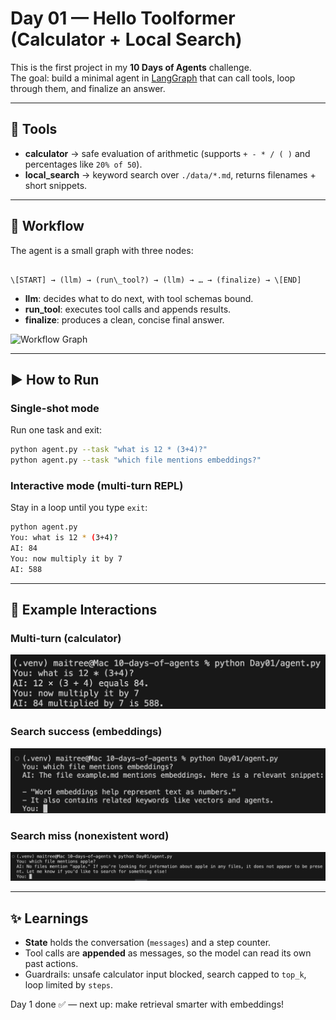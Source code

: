 # Day 01 — Hello Toolformer (Calculator + Local Search)

This is the first project in my **10 Days of Agents** challenge.  
The goal: build a minimal agent in [LangGraph](https://github.com/langchain-ai/langgraph) that can call tools, loop through them, and finalize an answer.

---

## 🔧 Tools
- **calculator** → safe evaluation of arithmetic (supports `+ - * / ( )` and percentages like `20% of 50`).
- **local_search** → keyword search over `./data/*.md`, returns filenames + short snippets.

---

## 🧩 Workflow
The agent is a small graph with three nodes:
```

\[START] → (llm) → (run\_tool?) → (llm) → … → (finalize) → \[END]

````

- **llm**: decides what to do next, with tool schemas bound.  
- **run_tool**: executes tool calls and appends results.  
- **finalize**: produces a clean, concise final answer.  

![Workflow Graph](images/output.png)

---

## ▶️ How to Run

### Single-shot mode
Run one task and exit:
```bash
python agent.py --task "what is 12 * (3+4)?"
python agent.py --task "which file mentions embeddings?"
````

### Interactive mode (multi-turn REPL)

Stay in a loop until you type `exit`:

```bash
python agent.py
You: what is 12 * (3+4)?
AI: 84
You: now multiply it by 7
AI: 588
```

---

## 📸 Example Interactions

### Multi-turn (calculator)

![Calculator Conversation](images/day01_calc.png)

### Search success (embeddings)

![Search Success](images/day01_search_hit.png)

### Search miss (nonexistent word)

![Search Miss](images/day01_search_miss.png)

---

## ✨ Learnings

* **State** holds the conversation (`messages`) and a step counter.
* Tool calls are **appended** as messages, so the model can read its own past actions.
* Guardrails: unsafe calculator input blocked, search capped to `top_k`, loop limited by `steps`.

Day 1 done ✅ — next up: make retrieval smarter with embeddings!




